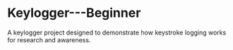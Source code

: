 # Keylogger---Beginner
A keylogger project designed to demonstrate how keystroke logging works for research and awareness.
